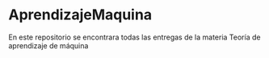 # AprendizajeMaquina
En este repositorio se encontrara todas las entregas de la materia Teoría de aprendizaje de máquina
